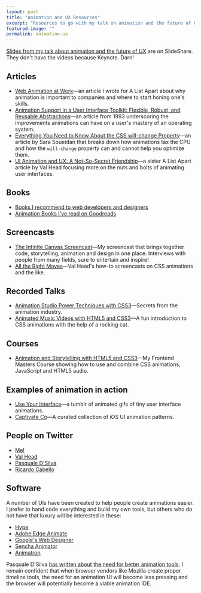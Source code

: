 ```yaml
---
layout: post
title: "Animation and UX Resources"
excerpt: "Resources to go with my talk on animation and the future of UX."
featured-image: ""
permalink: animation-ux
---
```


[Slides from my talk about animation and the future of UX](http://www.slideshare.net/CrowChick/animation-and-the-future-of-ux-33573726) are on SlideShare. They don't have the videos because Keynote. Darn!

## Articles
* [Web Animation at Work](http://alistapart.com/article/web-animation-at-work)&mdash;an article I wrote for A List Apart about why animation is important to companies and where to start honing one's skills.
* [Animation Support in a User Interface Toolkit: Flexible, Robust, and Reusable Abstractions](https://smartech.gatech.edu/bitstream/handle/1853/3627/93-17.pdf)&mdash;an article from 1993 underscoring the improvements animations can have on a user's mastery of an operating system.
* [Everything You Need to Know About the CSS will-change Property](http://dev.opera.com/articles/css-will-change-property/)&mdash;an article by Sara Soueidan that breaks down how animations tax the CPU and how the <code>will-change</code> property can and cannot help you optimize them.
* [UI Animation and UX: A Not-So-Secret Friendship](http://alistapart.com/article/ui-animation-and-ux-a-not-so-secret-friendship)&mdash;a sister A List Apart article by Val Head focusing more on the nuts and bolts of animating user interfaces.

## Books
* [Books I recommend to web developers and designers](http://astore.amazon.com/animationwow-20)
* [Animation Books I've read on Goodreads](https://www.goodreads.com/review/list/155831-rachel-nabors)

## Screencasts
* [The Infinite Canvas Screencast](theinfinitecanvas.com)&mdash;My screencast that brings together code, storytelling, animation and design in one place. Interviews with people from many fields, sure to entertain and inspire!
* [All the Right Moves](https://vimeo.com/valhead)&mdash;Val Head's how-to screencasts on CSS animations and the like.

## Recorded Talks
* [Animation Studio Power Techniques with CSS3](http://www.youtube.com/watch?v=iFUGSiz0Muc)&mdash;Secrets from the animation industry.
* [Animated Music Videos with HTML5 and CSS3](https://vimeo.com/89400965)&mdash;A fun introduction to CSS animations with the help of a rocking cat.

## Courses
* [Animation and Storytelling with HTML5 and CSS3](http://frontendmasters.com/courses/animation-storytelling-html5-css3?partners=1679091c5a880faf6fb5e6087eb1b2dc)&mdash;My Frontend Masters Course showing how to use and combine CSS animations, JavaScript and HTML5 audio.

## Examples of animation in action
* [Use Your Interface](http://useyourinterface.com/)&mdash;a tumblr of animated gifs of tiny user interface animations.
* [Captivate Co](http://capptivate.co/)&mdash;A curated collection of iOS UI animation patterns.

## People on Twitter
* [Me!](https://twitter.com/rachelnabors)
* [Val Head](https://twitter.com/vlh)
* [Pasquale D'Silva](https://twitter.com/pasql)
* [Ricardo Cabello](https://twitter.com/mrdoob)

## Software
A number of UIs have been created to help people create animations easier. I prefer to hand code everything and build my own tools, but others who do not have that luxury will be interested in these:

* [Hype](http://tumult.com/hype/)
* [Adobe Edge Animate](http://html.adobe.com/edge/animate/)
* [Google's Web Designer](https://www.google.com/webdesigner/)
* [Sencha Animator](https://www.sencha.com/products/animator/)
* [Animatron](http://animatron.com/)

Pasquale D'Silva [has written about](https://medium.com/design-idea/f755c6515368) [the need for better animation tools](https://medium.com/elepath-exports/ad5c2e4149d0). I remain confident that when browser vendors like Mozilla create proper timeline tools, the need for an animation UI will become less pressing and the browser will potentially become a viable animation IDE.
